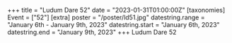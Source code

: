 +++
title = "Ludum Dare 52"
date = "2023-01-31T01:00:00Z"
[taxonomies]
Event = ["52"]
[extra]
poster = "/poster/ld51.jpg"
datestring.range = "January 6th - January 9th, 2023"
datestring.start = "January 6th, 2023"
datestring.end = "January 9th, 2023"
+++
Ludum Dare 52
